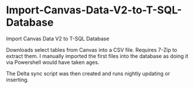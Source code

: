 # Import-Canvas-Data-V2-to-T-SQL-Database
Import Canvas Data V2 to T-SQL Database

Downloads select tables from Canvas into a CSV file. Requires 7-Zip to extract them.
I manually imported the first files into the database as doing it via Powershell would have taken ages.

The Delta sync script was then created and runs nightly updating or inserting.
